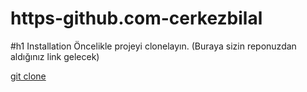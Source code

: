# https-github.com-cerkezbilal
#h1 Installation
Öncelikle projeyi clonelayın. (Buraya sizin reponuzdan aldığınız link gelecek)

 [git clone](https://github.com/cengizcmataraci/kodluyoruzilkrepo.git)


